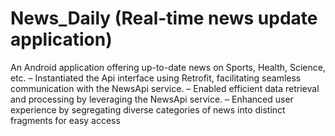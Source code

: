 # News_Daily (Real-time news update application)

An Android application offering up-to-date news on Sports, Health, Science, etc.
– Instantiated the Api interface using Retrofit, facilitating seamless communication with the NewsApi service.
– Enabled efficient data retrieval and processing by leveraging the NewsApi service.
– Enhanced user experience by segregating diverse categories of news into distinct fragments for easy access
